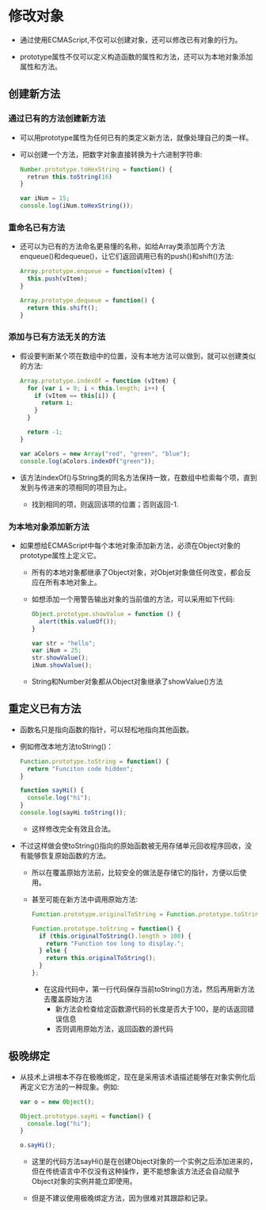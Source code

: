 # 修改对象

- 通过使用ECMAScript,不仅可以创建对象，还可以修改已有对象的行为。

- prototype属性不仅可以定义构造函数的属性和方法，还可以为本地对象添加属性和方法。

## 创建新方法

### 通过已有的方法创建新方法

- 可以用prototype属性为任何已有的类定义新方法，就像处理自己的类一样。

- 可以创建一个方法，把数字对象直接转换为十六进制字符串:

    ```js
    Number.prototype.toHexString = function() {
      retrun this.toString(16)
    }

    var iNum = 15;
    console.log(iNum.toHexString());
    ```

### 重命名已有方法

- 还可以为已有的方法命名更易懂的名称，如给Array类添加两个方法enqueue()和dequeue()，让它们返回调用已有的push()和shift()方法:

    ```js
    Array.prototype.enqueue = function(vItem) {
      this.push(vItem);
    }

    Array.prototype.dequeue = function() {
      return this.shift();
    }

### 添加与已有方法无关的方法

- 假设要判断某个项在数组中的位置，没有本地方法可以做到，就可以创建类似的方法:

    ```js
    Array.prototype.indexOf = function (vItem) {
      for (var i = 0; i < this.length; i++) {
        if (vItem == this[i]) {
          return i;
        }
      }

      return -1;
    }

    var aColors = new Array("red", "green", "blue");
    console.log(aColors.indexOf("green"));
    ```
- 该方法indexOf()与String类的同名方法保持一致，在数组中检索每个项，直到发到与传进来的项相同的项目为止。
  - 找到相同的项，则返回该项的位置；否则返回-1.

### 为本地对象添加新方法

- 如果想给ECMAScript中每个本地对象添加新方法，必须在Object对象的prototype属性上定义它。
  - 所有的本地对象都继承了Object对象，对Objet对象做任何改变，都会反应在所有本地对象上。
  - 如想添加一个用警告输出对象的当前值的方法，可以采用如下代码:

    ```js
    Object.prototype.showValue = function () {
      alert(this.valueOf());
    }

    var str = "hello";
    var iNum = 25;
    str.showValue();
    iNum.showValue();
    ```
  - String和Number对象都从Object对象继承了showValue()方法

## 重定义已有方法

- 函数名只是指向函数的指针，可以轻松地指向其他函数。
- 例如修改本地方法toString()：

    ```js
    Function.prototype.toString = function() {
      return "Funciton code hidden";
    }

    function sayHi() {
      console.log("hi");
    }
    console.log(sayHi.toString());
    ```
  - 这样修改完全有效且合法。

- 不过这样做会使toString()指向的原始函数被无用存储单元回收程序回收，没有能够恢复原始函数的方法。
  - 所以在覆盖原始方法前，比较安全的做法是存储它的指针，方便以后使用。
  - 甚至可能在新方法中调用原始方法:

      ```js
      Function.prototype.originalToString = Function.prototype.toString;

      Function.prototype.toString = function() {
        if (this.originalToString().length > 100) {
          return "Function too long to display.";
        } else {
          return this.originalToString();
        }
      };
      ```
    - 在这段代码中，第一行代码保存当前toString()方法，然后再用新方法去覆盖原始方法
      - 新方法会检查给定函数源代码的长度是否大于100，是的话返回错误信息
      - 否则调用原始方法，返回函数的源代码

## 极晚绑定

- 从技术上讲根本不存在极晚绑定，现在是采用该术语描述能够在对象实例化后再定义它方法的一种现象。例如:

    ```js
    var o = new Object();

    Object.prototype.sayHi = function() {
      console.log("hi");
    }

    o.sayHi();
    ```
  - 这里的代码方法sayHi()是在创建Object对象的一个实例之后添加进来的，但在传统语言中不仅没有这种操作，更不能想象该方法还会自动赋予Object对象的实例并能立即使用。

  - 但是不建议使用极晚绑定方法，因为很难对其跟踪和记录。